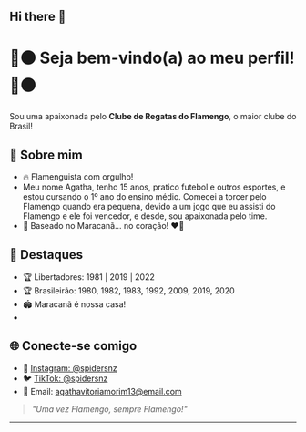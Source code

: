 ## Hi there 👋

# 🔴⚫ Seja bem-vindo(a) ao meu perfil! 🔴⚫

Sou uma apaixonada pelo **Clube de Regatas do Flamengo**, o maior clube do Brasil!

## 📝 Sobre mim

- 🔥 Flamenguista com orgulho!
- Meu nome Agatha, tenho 15 anos, pratico futebol e outros esportes, e estou cursando o 1º ano do ensino médio. Comecei a torcer pelo Flamengo quando era pequena, devido a um jogo que eu assisti do  Flamengo e ele foi vencedor, e desde, sou apaixonada pelo time.
- 📍 Baseado no Maracanã... no coração! ❤️🖤

## 📸 Destaques

- 🏆 Libertadores: 1981 | 2019 | 2022  
- 🏆 Brasileirão: 1980, 1982, 1983, 1992, 2009, 2019, 2020  
- 🏟️ Maracanã é nossa casa!
- 

## 🌐 Conecte-se comigo

- 📸 [Instagram: @spidersnz](https://instagram.com/spidersnz)
- 🐦 [TikTok: @spidersnz](https://tiktok.com/spidersnz)
- 📧 Email: agathavitoriamorim13@email.com

> *"Uma vez Flamengo, sempre Flamengo!"*

---
